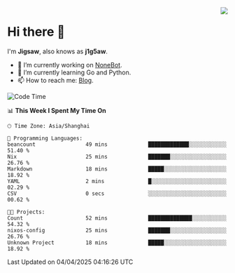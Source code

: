 <a href="#">
  <img align="right" src="https://github-readme-stats.vercel.app/api?username=j1g5awi&count_private=true&show_icons=true&title_color=80070B&text_color=B3B3B3&bg_color=212121&icon_color=80070B" />
</a>

# Hi there 👋

I'm **Jigsaw**, also knows as **j1g5aw**.

- 🔭 I’m currently working on [NoneBot](https://github.com/nonebot).
- 🌱 I’m currently learning Go and Python.
- 📫 How to reach me: [Blog](https://blog.maddestroyer.xyz/).

<!--START_SECTION:waka-->
![Code Time](http://img.shields.io/badge/Code%20Time-1%2C877%20hrs%204%20mins-blue)

📊 **This Week I Spent My Time On** 

```text
🕑︎ Time Zone: Asia/Shanghai

💬 Programming Languages: 
beancount                49 mins             █████████████░░░░░░░░░░░░   51.40 % 
Nix                      25 mins             ███████░░░░░░░░░░░░░░░░░░   26.76 % 
Markdown                 18 mins             █████░░░░░░░░░░░░░░░░░░░░   18.92 % 
YAML                     2 mins              █░░░░░░░░░░░░░░░░░░░░░░░░   02.29 % 
CSV                      0 secs              ░░░░░░░░░░░░░░░░░░░░░░░░░   00.62 % 

🐱‍💻 Projects: 
Count                    52 mins             ██████████████░░░░░░░░░░░   54.32 % 
nixos-config             25 mins             ███████░░░░░░░░░░░░░░░░░░   26.76 % 
Unknown Project          18 mins             █████░░░░░░░░░░░░░░░░░░░░   18.92 % 
```


 Last Updated on 04/04/2025 04:16:26 UTC
<!--END_SECTION:waka-->
